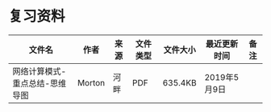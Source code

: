 # 复习资料

文件名|作者|来源|文件类型|文件大小|最近更新时间|备注
---|---|---|---|---|---|---
网络计算模式-重点总结-思维导图|Morton|河畔|PDF|635.4KB|2019年5月9日

